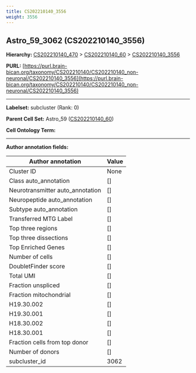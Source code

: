 ```yaml
---
title: CS202210140_3556
weight: 3556
---
```

## Astro_59_3062 (CS202210140_3556)
<b>Hierarchy: </b>
[CS202210140_470](../CS202210140_470) >
[CS202210140_60](../CS202210140_60) >
[CS202210140_3556](../CS202210140_3556)

**PURL:** [https://purl.brain-bican.org/taxonomy/CS202210140/CS202210140_non-neuronal/CS202210140_3556](https://purl.brain-bican.org/taxonomy/CS202210140/CS202210140_non-neuronal/CS202210140_3556)

---


**Labelset:** subcluster (Rank: 0)

**Parent Cell Set:** Astro_59 ([CS202210140_60](../CS202210140_60))



**Cell Ontology Term:** 

[MARKER GENES.]: #


---

[TRANSFERRED ANNOTATIONS.]: #


[AUTHOR ANNOTATION FIELDS.]: #


**Author annotation fields:**

| Author annotation | Value |
|-------------------|-------|
|Cluster ID|None|
|Class auto_annotation|[]|
|Neurotransmitter auto_annotation|[]|
|Neuropeptide auto_annotation|[]|
|Subtype auto_annotation|[]|
|Transferred MTG Label|[]|
|Top three regions|[]|
|Top three dissections|[]|
|Top Enriched Genes|[]|
|Number of cells|[]|
|DoubletFinder score|[]|
|Total UMI|[]|
|Fraction unspliced|[]|
|Fraction mitochondrial|[]|
|H19.30.002|[]|
|H19.30.001|[]|
|H18.30.002|[]|
|H18.30.001|[]|
|Fraction cells from top donor|[]|
|Number of donors|[]|
|subcluster_id|3062|

